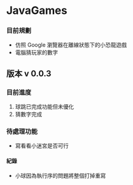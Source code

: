 # JavaGames 
### 目前規劃

* 仿照 Google 瀏覽器在離線狀態下的小恐龍遊戲
* 電腦猜玩家的數字

## 版本 v 0.0.3
### 目前進度
1. 球跳已完成功能但未優化
2. 猜數字完成

### 待處理功能
* 寫看看小迷宮是否可行


#### 紀錄
* 小球因為執行序的問題將整個打掉重寫
